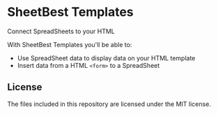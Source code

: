 # SheetBest Templates

Connect SpreadSheets to your HTML

With SheetBest Templates you'll be able to:

- Use SpreadSheet data to display data on your HTML template
- Insert data from a HTML `<form>` to a SpreadSheet

## License

The files included in this repository are licensed under the MIT license.
